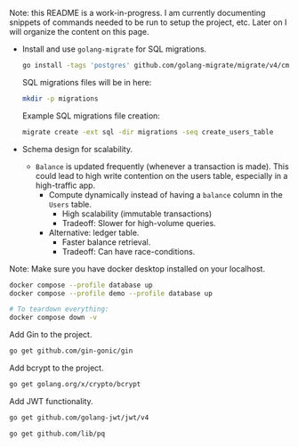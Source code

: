 
Note: this README is a work-in-progress. I am currently documenting snippets of commands needed to be run to setup the project, etc. Later on I will organize the content on this page.




* Install and use `golang-migrate` for SQL migrations.
    ```bash 
    go install -tags 'postgres' github.com/golang-migrate/migrate/v4/cmd/migrate@latest
    ```
  
    SQL migrations files will be in here:
    ```sh 
    mkdir -p migrations
    ```  

    Example SQL migrations file creation:
    ```sh 
    migrate create -ext sql -dir migrations -seq create_users_table
    ```
  

* Schema design for scalability.
  * `Balance` is updated frequently (whenever a transaction is made).
    This could lead to high write contention on the users table, especially in a high-traffic app.
    * Compute dynamically instead of having a `balance` column in the `Users` table.
      * High scalability (immutable transactions)
      * Tradeoff: Slower for high-volume queries.
    * Alternative: ledger table.
      * Faster balance retrieval.
      * Tradeoff: Can have race-conditions.



Note: Make sure you have docker desktop installed on your localhost. 
```sh 
docker compose --profile database up
docker compose --profile demo --profile database up

# To teardown everything:
docker compose down -v
```



Add Gin to the project.
```sh 
go get github.com/gin-gonic/gin
```

Add bcrypt to the project.
```sh 
go get golang.org/x/crypto/bcrypt
```

Add JWT functionality.
```sh 
go get github.com/golang-jwt/jwt/v4
```

```sh 
go get github.com/lib/pq
```